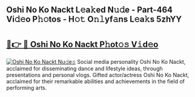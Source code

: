 ## Oshi No Ko Nackt L𝚎a𝚔ed N𝚞𝚍e - Part-464 Vi𝚍𝚎o P𝚑𝚘tos - H𝚘𝚝 O𝚗𝚕yf𝚊ns L𝚎a𝚔s 5zhYY

# <h2><a href="http://kf6bfa7.oniu.top/?m=Oshi+No+Ko+Nackt">🔗👉 🔴 Oshi No Ko Nackt P𝚑ot𝚘𝚜 V𝚒d𝚎o</a></h2>

[![Oshi No Ko Nackt Nu𝚍e𝚜](https://i.imgur.com/0qMVB7G.gif)](http://kf6bfa7.oniu.top/?m=Oshi+No+Ko+Nackt)
Social media personality Oshi No Ko Nackt, acclaimed for disseminating dance and lifestyle ideas, through presentations and personal vlogs. Gifted actor/actress Oshi No Ko Nackt, acclaimed for their remarkable abilities and achievements in the field of performing arts.  
